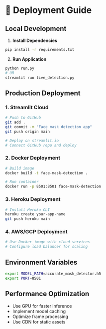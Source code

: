 # 🚀 Deployment Guide

## Local Development

1. **Install Dependencies**
```bash
pip install -r requirements.txt
```

2. **Run Application**
```bash
python run.py
# OR
streamlit run live_detection.py
```

## Production Deployment

### 1. Streamlit Cloud
```bash
# Push to GitHub
git add .
git commit -m "Face mask detection app"
git push origin main

# Deploy on streamlit.io
# Connect GitHub repo and deploy
```

### 2. Docker Deployment
```bash
# Build image
docker build -t face-mask-detection .

# Run container
docker run -p 8501:8501 face-mask-detection
```

### 3. Heroku Deployment
```bash
# Install Heroku CLI
heroku create your-app-name
git push heroku main
```

### 4. AWS/GCP Deployment
```bash
# Use Docker image with cloud services
# Configure load balancer for scaling
```

## Environment Variables
```bash
export MODEL_PATH=accurate_mask_detector.h5
export PORT=8501
```

## Performance Optimization
- Use GPU for faster inference
- Implement model caching
- Optimize frame processing
- Use CDN for static assets